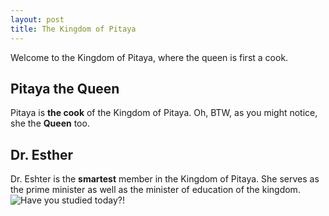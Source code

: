 ```yaml
---
layout: post
title: The Kingdom of Pitaya
---
```



<p class="message">
  Welcome to the Kingdom of Pitaya, where the queen is first a cook.
</p>

## Pitaya the Queen
Pitaya is <strong>the cook</strong> of the Kingdom of Pitaya. Oh, BTW, as you might notice, she the <strong>Queen</strong> too.

## Dr. Esther
Dr. Eshter is the <strong>smartest</strong> member in the Kingdom of Pitaya. She serves as the prime minister as well as the minister of education of the kingdom.
<img src='{{ site.url }}/public/laochen.jpg' alt='Have you studied today?!'>
